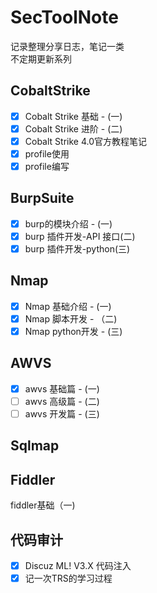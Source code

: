 # SecToolNote
记录整理分享日志，笔记一类<br>
不定期更新系列

## CobaltStrike
- [x] Cobalt Strike 基础 - (一)
- [x] Cobalt Strike 进阶 - (二)
- [x] Cobalt Strike 4.0官方教程笔记
- [x] profile使用
- [x] profile编写

## BurpSuite
- [x] burp的模块介绍 - (一)
- [x] burp 插件开发-API 接口(二)
- [x] burp 插件开发-python(三)

## Nmap
- [x] Nmap 基础介绍 - (一)
- [x] Nmap 脚本开发 - （二)
- [x] Nmap python开发 - (三)

## AWVS
- [x] awvs 基础篇 - (一)
- [ ] awvs 高级篇 - (二)
- [ ] awvs 开发篇 - (三)

## Sqlmap

## Fiddler
fiddler基础（一)

## 代码审计
- [x] Discuz ML! V3.X 代码注入
- [x] 记一次TRS的学习过程